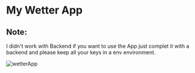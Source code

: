 # My Wetter App
## Note: 
I didn't work with Backend if you want to use the App just complet it with a backend and please keep all your keys in a env environment.


![wetterApp](https://user-images.githubusercontent.com/94691066/224084855-2cd2732f-df3a-4d49-ab17-e09854ab0ac6.png)

